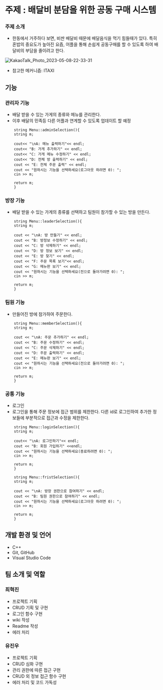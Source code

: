 # 주제 : 배달비 분담을 위한 공동 구매 시스템

### 주제 소개
- 한동에서 거주하다 보면, 비싼 배달비 때문에 배달음식을 먹기 힘들때가 있다. 특히 혼밥의 중요도가 높아진 요즘, 어플을 통해 손쉽게 공동구매를 할 수 있도록 하여 배달비의 부담을 줄이려고 한다.

![KakaoTalk_Photo_2023-05-08-22-33-31](https://user-images.githubusercontent.com/130913514/236838869-7a047d40-76c1-4ffa-8425-8385276b268c.jpeg)
- 참고한 메커니즘: ITAXI


## 기능
  ### 관리자 기능
   - 배달 받을 수 있는 가게의 종류와 메뉴를 관리한다.
   - 이후 배달의 민족등 다른 어플과 연계할 수 있도록 업데이트 할 예정
```
    string Menu::adminSelection(){
    string m;
    
    cout<< "\nA: 메뉴 출력하기"<< endl;
    cout<< "B: 가게 추가하기" << endl;
    cout<< "C: 가게 메뉴 수정하기" << endl;
    cout<< "D: 전체 방 출력하기" << endl;
    cout << "E: 전체 주문 출력" << endl;
    cout << "원하시는 기능을 선택하세요(로그아웃 하려면 0): ";
    cin >> m;
    
    return m;
    }
```
  ### 방장 기능
   - 배달 받을 수 있는 가게의 종류를 선택하고 팀원이 참가할 수 있는 방을 만든다.
```
    string Menu::leaderSelection(){
    string m;
    
    cout << "\nA: 방 만들기" << endl;
    cout << "B: 방정보 수정하기" << endl;
    cout << "C: 방 삭제하기" << endl;
    cout << "D: 방 정보 보기" << endl;
    cout << "E: 방 찾기" << endl;
    cout << "F: 주문 목록 보기"<< endl;
    cout << "G: 메뉴판 보기" << endl;
    cout << "원하시는 기능을 선택하세요(전으로 돌아가려면 0): ";
    cin >> m;
    
    return m;
    }
```
  ### 팀원 기능
   - 만들어진 방에 참가하여 주문한다.
```
    string Menu::memberSelection(){
    string m;
    
    cout << "\nA: 주문 추가하기" << endl;
    cout << "B: 주문 수정하기" << endl;
    cout << "C: 주문 삭제하기" << endl;
    cout << "D: 주문 출력하기" << endl;
    cout << "E: 메뉴판 보기" << endl;
    cout << "원하시는 기능을 선택하세요(전으로 돌아가려면 0): ";
    cin >> m;

    return m;
    }
```
  ### 공통 기능
   - 로그인
   - 로그인을 통해 주문 정보에 접근 범위를 제한한다. 다른 id로 로그인하여 추가한 정보들에 부분적으로 접근과 수정을 제한한다.
```
    string Menu::loginSelection(){
    string m;
    
    cout<< "\nA: 로그인하기"<< endl;
    cout << "B: 회원 가입하기" <<endl;
    cout << "원하시는 기능을 선택하세요(종료하려면 0): ";
    cin >> m;
    
    return m;
    }
```
```
    string Menu::fristSelection(){
    string m;
    
    cout << "\nA: 방장 권한으로 참여하기" << endl;
    cout << "B: 팀원 권한으로 참여하기" << endl;
    cout << "원하시는 기능을 선택하세요(로그아웃 하려면 0): ";
    cin >> m;

    return m;
    }
```

 
## 개발 환경 및 언어
- C++
- Git, GitHub
- Visual Studio Code

## 팀 소개 및 역할
### 최혁진
  - 프로젝트 기획
  - CRUD 기획 및 구현
  - 로그인 함수 구현
  - wiki 작성
  - Readme 작성
  - 에러 처리
### 유진우
  - 프로젝트 기획
  - CRUD 심화 구현
  - 관리 권한에 따른 접근 구현
  - CRUD 외 정보 접근 함수 구현
  - 에러 처리 및 코드 가독성 